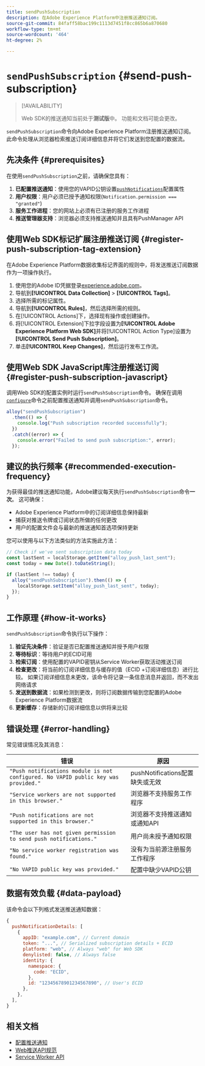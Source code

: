 ```yaml
---
title: sendPushSubscription
description: 在Adobe Experience Platform中注册推送通知订阅。
source-git-commit: 84faff58bac199c1113d7451f8cc865b6a870680
workflow-type: tm+mt
source-wordcount: '464'
ht-degree: 2%

---
```



# `sendPushSubscription` {#send-push-subscription}

>[!AVAILABILITY]
>
> Web SDK的推送通知当前处于&#x200B;**测试版**&#x200B;中。 功能和文档可能会更改。

`sendPushSubscription`命令向Adobe Experience Platform注册推送通知订阅。 此命令处理从浏览器检索推送订阅详细信息并将它们发送到您配置的数据流。

## 先决条件 {#prerequisites}

在使用`sendPushSubscription`之前，请确保您具有：

1. **已配置推送通知**：使用您的VAPID公钥设置[`pushNotifications`](configure/pushnotifications.md)配置属性
2. **用户权限**：用户必须已授予通知权限(`Notification.permission === "granted"`)
3. **服务工作进程**：您的网站上必须有已注册的服务工作进程
4. **推送管理器支持**：浏览器必须支持推送通知并且具有PushManager API

## 使用Web SDK标记扩展注册推送订阅 {#register-push-subscription-tag-extension}

在Adobe Experience Platform数据收集标记界面的规则中，将发送推送订阅数据作为一项操作执行。

1. 使用您的Adobe ID凭据登录[experience.adobe.com](https://experience.adobe.com)。
1. 导航到&#x200B;**[!UICONTROL Data Collection]** > **[!UICONTROL Tags]**。
1. 选择所需的标记属性。
1. 导航到&#x200B;**[!UICONTROL Rules]**，然后选择所需的规则。
1. 在[!UICONTROL Actions]下，选择现有操作或创建操作。
1. 将[!UICONTROL Extension]下拉字段设置为&#x200B;**[!UICONTROL Adobe Experience Platform Web SDK]**&#x200B;并将[!UICONTROL Action Type]设置为&#x200B;**[!UICONTROL Send Push Subscription]**。
1. 单击&#x200B;**[!UICONTROL Keep Changes]**，然后运行发布工作流。

## 使用Web SDK JavaScript库注册推送订阅 {#register-push-subscription-javascript}

调用Web SDK的配置实例时运行`sendPushSubscription`命令。 确保在调用[`configure`](configure/overview.md)命令之前配置推送通知并调用`sendPushSubscription`命令。

```js
alloy("sendPushSubscription")
  .then(() => {
    console.log("Push subscription recorded successfully");
  })
  .catch((error) => {
    console.error("Failed to send push subscription:", error);
  });
```

## 建议的执行频率 {#recommended-execution-frequency}

为获得最佳的推送通知功能，Adobe建议每天执行`sendPushSubscription`命令&#x200B;**一次**。 这可确保：

- Adobe Experience Platform中的订阅详细信息保持最新
- 捕获对推送令牌或订阅状态所做的任何更改
- 用户的配置文件会与最新的推送通知首选项保持更新

您可以使用与以下方法类似的方法实施此方法：

```js
// Check if we've sent subscription data today
const lastSent = localStorage.getItem("alloy_push_last_sent");
const today = new Date().toDateString();

if (lastSent !== today) {
  alloy("sendPushSubscription").then(() => {
    localStorage.setItem("alloy_push_last_sent", today);
  });
}
```

## 工作原理 {#how-it-works}

`sendPushSubscription`命令执行以下操作：

1. **验证先决条件**：验证是否已配置推送通知并授予用户权限
2. **等待标识**：等待用户的ECID可用
3. **检索订阅**：使用配置的VAPID密钥从Service Worker获取活动推送订阅
4. **检查更改**：将当前的订阅详细信息与缓存的值（ECID +订阅详细信息）进行比较。 如果订阅详细信息未更改，该命令将记录一条信息消息并返回，而不发出网络请求
5. **发送到数据流**：如果检测到更改，则将订阅数据传输到您配置的Adobe Experience Platform数据流
6. **更新缓存**：存储新的订阅详细信息以供将来比较

## 错误处理 {#error-handling}

常见错误情况及其消息：

| 错误 | 原因 |
| ------- | ---- |
| `"Push notifications module is not configured. No VAPID public key was provided."` | pushNotifications配置缺失或无效 |
| `"Service workers are not supported in this browser."` | 浏览器不支持服务工作程序 |
| `"Push notifications are not supported in this browser."` | 浏览器不支持推送通知或通知API |
| `"The user has not given permission to send push notifications."` | 用户尚未授予通知权限 |
| `"No service worker registration was found."` | 没有为当前源注册服务工作程序 |
| `"No VAPID public key was provided."` | 配置中缺少VAPID公钥 |

## 数据有效负载 {#data-payload}

该命令会以下列格式发送推送通知数据：

```js
{
  pushNotificationDetails: [
    {
      appID: "example.com", // Current domain
      token: "...", // Serialized subscription details + ECID
      platform: "web", // Always "web" for Web SDK
      denylisted: false, // Always false
      identity: {
        namespace: {
          code: "ECID",
        },
        id: "12345678901234567890", // User's ECID
      },
    },
  ],
}
```

## 相关文档

- [配置推送通知](configure/pushnotifications.md)
- [Web推送API规范](https://developer.mozilla.org/en-US/docs/Web/API/Push_API)
- [Service Worker API](https://developer.mozilla.org/en-US/docs/Web/API/Service_Worker_API)
